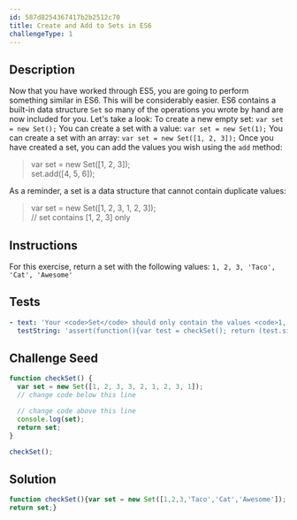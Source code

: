 ```yaml
---
id: 587d8254367417b2b2512c70
title: Create and Add to Sets in ES6
challengeType: 1
---
```


## Description
<section id='description'>
Now that you have worked through ES5, you are going to perform something similar in ES6. This will be considerably easier. ES6 contains a built-in data structure <code>Set</code> so many of the operations you wrote by hand are now included for you. Let's take a look:
To create a new empty set:
<code>var set = new Set();</code>
You can create a set with a value:
<code>var set = new Set(1);</code>
You can create a set with an array:
<code>var set = new Set([1, 2, 3]);</code>
Once you have created a set, you can add the values you wish using the <code>add</code> method:
<blockquote>var set = new Set([1, 2, 3]);<br>set.add([4, 5, 6]);</blockquote>
As a reminder, a set is a data structure that cannot contain duplicate values:
<blockquote>var set = new Set([1, 2, 3, 1, 2, 3]);<br>// set contains [1, 2, 3] only</blockquote>
</section>

## Instructions
<section id='instructions'>
For this exercise, return a set with the following values: <code>1, 2, 3, 'Taco', 'Cat', 'Awesome'</code>
</section>

## Tests
<section id='tests'>

```yml
- text: 'Your <code>Set</code> should only contain the values <code>1, 2, 3, Taco, Cat, Awesome</code>.'
  testString: 'assert(function(){var test = checkSet(); return (test.size == 6) && test.has(1) && test.has(2) && test.has(3) && test.has("Taco") && test.has("Cat") && test.has("Awesome");}, "Your <code>Set</code> should only contain the values <code>1, 2, 3, Taco, Cat, Awesome</code>.");'

```

</section>

## Challenge Seed
<section id='challengeSeed'>

<div id='js-seed'>

```js
function checkSet() {
  var set = new Set([1, 2, 3, 3, 2, 1, 2, 3, 1]);
  // change code below this line

  // change code above this line
  console.log(set);
  return set;
}

checkSet();
```

</div>



</section>

## Solution
<section id='solution'>


```js
function checkSet(){var set = new Set([1,2,3,'Taco','Cat','Awesome']);
return set;}
```

</section>
